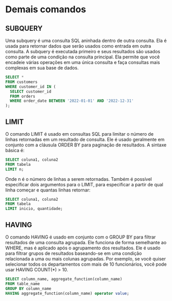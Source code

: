 # Demais comandos

## **SUBQUERY**
Uma subquery é uma consulta SQL aninhada dentro de outra consulta. Ela é usada para retornar dados que serão usados como entrada em outra consulta. A subquery é executada primeiro e seus resultados são usados como parte de uma condição na consulta principal. Ela permite que você encadeie várias operações em uma única consulta e faça consultas mais complexas em sua base de dados.

```SQL
SELECT * 
FROM customers 
WHERE customer_id IN (
  SELECT customer_id 
  FROM orders 
  WHERE order_date BETWEEN '2022-01-01' AND '2022-12-31'
);
```


## **LIMIT**
O comando LIMIT é usado em consultas SQL para limitar o número de linhas retornadas em um resultado de consulta. Ele é usado geralmente em conjunto com a cláusula ORDER BY para paginação de resultados. A sintaxe básica é:

```SQL
SELECT coluna1, coluna2
FROM tabela
LIMIT n;
```
Onde n é o número de linhas a serem retornadas. Também é possível especificar dois argumentos para o LIMIT, para especificar a partir de qual linha começar e quantas linhas retornar:

```SQL
SELECT coluna1, coluna2
FROM tabela
LIMIT inicio, quantidade;
```

## **HAVING**
O comando HAVING é usado em conjunto com o GROUP BY para filtrar resultados de uma consulta agrupada. Ele funciona de forma semelhante ao WHERE, mas é aplicado após o agrupamento dos resultados. Ele é usado para filtrar grupos de resultados baseando-se em uma condição relacionada a uma ou mais colunas agrupadas. Por exemplo, se você quiser selecionar todos os departamentos com mais de 10 funcionários, você pode usar HAVING COUNT(*) > 10.

```SQL
SELECT column_name, aggregate_function(column_name)
FROM table_name
GROUP BY column_name
HAVING aggregate_function(column_name) operator value;
```

